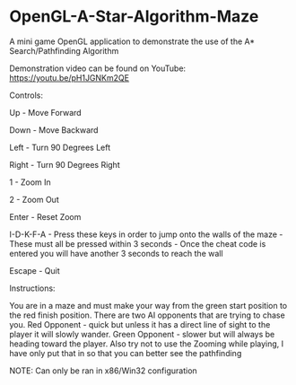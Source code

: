 # OpenGL-A-Star-Algorithm-Maze
A mini game OpenGL application to demonstrate the use of the A* Search/Pathfinding Algorithm

Demonstration video can be found on YouTube: https://youtu.be/pH1JGNKm2QE

Controls:

Up - Move Forward

Down - Move Backward

Left - Turn 90 Degrees Left

Right - Turn 90 Degrees Right

1 - Zoom In

2 - Zoom Out

Enter - Reset Zoom

I-D-K-F-A - Press these keys in order to jump onto the walls of the maze
          - These must all be pressed within 3 seconds
          - Once the cheat code is entered you will have another 3 seconds to reach the wall
          
Escape - Quit

Instructions:

You are in a maze and must make your way from the green start position to the red finish position.
There are two AI opponents that are trying to chase you.
Red Opponent - quick but unless it has a direct line of sight to the player it will slowly wander.
Green Opponent - slower but will always be heading toward the player.
Also try not to use the Zooming while playing, I have only put that in so that you can better see the pathfinding

NOTE: Can only be ran in x86/Win32 configuration
